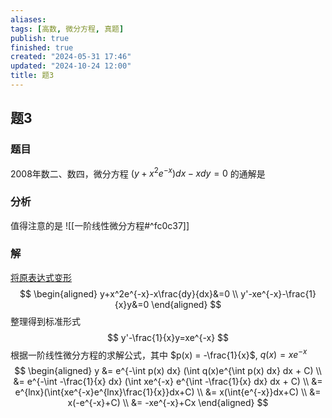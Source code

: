 ```yaml
---
aliases: 
tags: [高数, 微分方程, 真题]
publish: true
finished: true
created: "2024-05-31 17:46"
updated: "2024-10-24 12:00"
title: 题3
---
```

## 题3
### 题目
2008年数二、数四，微分方程 $(y+x^2e^{-x})dx-xdy=0$ 的通解是
### 分析
值得注意的是
![[一阶线性微分方程#^fc0c37]]
### 解
[将原表达式变形](https://img.hwenyi.live/202404201105058.webp)
$$
\begin{aligned}
y+x^2e^{-x}-x\frac{dy}{dx}&=0 \\
y'-xe^{-x}-\frac{1}{x}y&=0
\end{aligned}
$$
整理得到标准形式
$$
y'-\frac{1}{x}y=xe^{-x}
$$
根据一阶线性微分方程的求解公式，其中 $p(x) = -\frac{1}{x}$, $q(x) = xe^{-x}$
$$
\begin{aligned}
y &= e^{-\int p(x) dx} (\int q(x)e^{\int p(x) dx} dx + C)  \\
&= e^{-\int -\frac{1}{x} dx} (\int xe^{-x} e^{\int -\frac{1}{x} dx} dx + C)  \\
&= e^{lnx}(\int{xe^{-x}e^{lnx}\frac{1}{x}}dx+C) \\
&= x(\int{e^{-x}}dx+C) \\
&= x(-e^{-x}+C) \\
&= -xe^{-x}+Cx
\end{aligned}
$$
